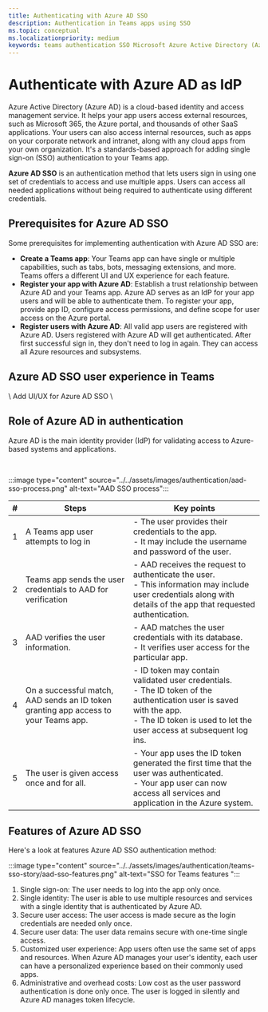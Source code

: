 ```yaml
---
title: Authenticating with Azure AD SSO
description: Authentication in Teams apps using SSO
ms.topic: conceptual
ms.localizationpriority: medium
keywords: teams authentication SSO Microsoft Azure Active Directory (Azure AD), OIDC, username, password
---
```

# Authenticate with Azure AD as IdP

Azure Active Directory (Azure AD) is a cloud-based identity and access management service. It helps your app users access external resources, such as Microsoft 365, the Azure portal, and thousands of other SaaS applications. Your users can also access internal resources, such as apps on your corporate network and intranet, along with any cloud apps from your own organization. It's a standards-based approach for adding single sign-on (SSO) authentication to your Teams app.

**Azure AD SSO** is an authentication method that lets users sign in using one set of credentials to access and use multiple apps. Users can access all needed applications without being required to authenticate using different credentials.

## Prerequisites for Azure AD SSO

Some prerequisites for implementing authentication with Azure AD SSO are:

- **Create a Teams app**: Your Teams app can have single or multiple capabilities, such as tabs, bots, messaging extensions, and more. Teams offers a different UI and UX experience for each feature.
- **Register your app with Azure AD**: Establish a trust relationship between Azure AD and your Teams app. Azure AD serves as an IdP for your app users and will be able to authenticate them. To register your app, provide app ID, configure access permissions, and define scope for user access on the Azure portal.
- **Register users with Azure AD**: All valid app users are registered with Azure AD. Users registered with Azure AD will get authenticated. After first successful sign in, they don't need to log in again. They can access all Azure resources and subsystems.

## Azure AD SSO user experience in Teams

\ Add UI/UX for Azure AD SSO \

## Role of Azure AD in authentication

Azure AD is the main identity provider (IdP) for validating access to Azure-based systems and applications.

<br>

:::image type="content" source="../../assets/images/authentication/aad-sso-process.png" alt-text="AAD SSO process":::

| # | Steps | Key points |
|--- | --- | --- |
| 1 | A Teams app user attempts to log in | - The user provides their credentials to the app. <br> - It may include the username and password of the user. |
| 2 | Teams app sends the user credentials to AAD for verification | - AAD receives the request to authenticate the user. <br> - This information may include user credentials along with details of the app that requested authentication. |
| 3 | AAD verifies the user information. | - AAD matches the user credentials with its database. <br> - It verifies user access for the particular app. |
| 4 | On a successful match, AAD sends an ID token granting app access to your Teams app. | - ID token may contain validated user credentials. <br> - The ID token of the authentication user is saved with the app. <br> - The ID token is used to let the user access at subsequent log ins. |
| 5 | The user is given access once and for all. | - Your app uses the ID token generated the first time that the user was authenticated. <br> - Your app user can now access all services and application in the Azure system. |

## Features of Azure AD SSO

Here's a look at features Azure AD SSO authentication method:

:::image type="content" source="../../assets/images/authentication/teams-sso-story/aad-sso-features.png" alt-text="SSO for Teams features ":::

1. Single sign-on: The user needs to log into the app only once.
2. Single identity: The user is able to use multiple resources and services with a single identity that is authenticated by Azure AD.
3. Secure user access: The user access is made secure as the login credentials are needed only once.
4. Secure user data: The user data remains secure with one-time single access.  
5. Customized user experience: App users often use the same set of apps and resources. When Azure AD manages your user's identity, each user can have a personalized experience based on their commonly used apps.
6. Administrative and overhead costs: Low cost as the user password authentication is done only once. The user is logged in silently and Azure AD manages token lifecycle.
